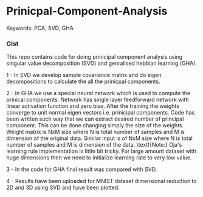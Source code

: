 # Prinicpal-Component-Analysis
Keywords: PCA, SVD, GHA 

### Gist
This repo contains code for doing prinicipal component analysis using singular value decomposition (SVD) and genralised hebbian learning (GHA). 

1 - In SVD we develop sample covariance matrix and do eigen decompositions to calculate the all the prinicpal components. 

2 - In GHA we use a special neural network which is used to compute the prinical components. Network has single layer feedforward network with linear activation function and zero bias. After the training the weights converge to unit normal eigen vectors i.e. prinicipal components. Code has been written such way that we can extract desired number of principal component. This can be done changing simply the size of the weights. Weight matrix is NxM size where N is total number of samples and M is dimension of the original data. Similar input is of NxM size where N is total number of samples and M is dimension of the data. \textf{Note:} Oja's learning rule implementation is little bit tricky. For large amount dataset with huge dimensions then we need to initialize learning rate to very low value. 

3 - In the code for GHA final result was compared with SVD.

4 - Results have been uploaded for MNIST dataset dimensional reduction to 2D and 3D using SVD and have been plotted. 
